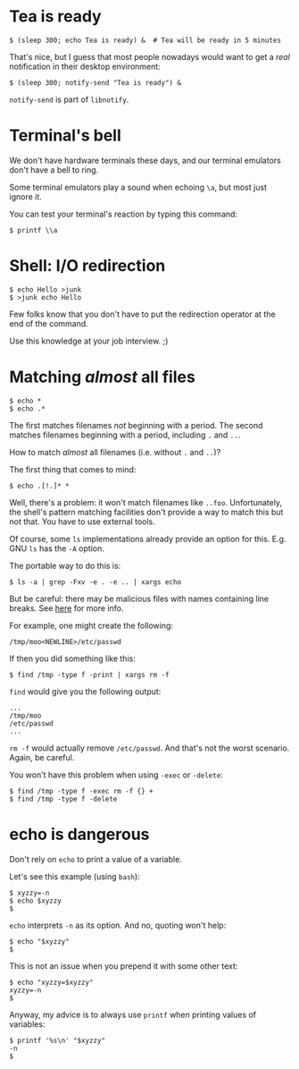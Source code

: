 # Tea is ready

```
$ (sleep 300; echo Tea is ready) &  # Tea will be ready in 5 minutes
```

That's nice, but I guess that most people nowadays would want to get
a *real* notification in their desktop environment:
```
$ (sleep 300; notify-send "Tea is ready") &
```

`notify-send` is part of `libnotify`.


# Terminal's bell

We don't have hardware terminals these days, and our terminal emulators
don't have a bell to ring.

Some terminal emulators play a sound when echoing `\a`, but most just
ignore it.

You can test your terminal's reaction by typing this command:
```
$ printf \\a
```


# Shell: I/O redirection

```
$ echo Hello >junk
$ >junk echo Hello
```

Few folks know that you don't have to put the redirection operator at the end
of the command.

Use this knowledge at your job interview. ;)


# Matching *almost* all files

```
$ echo *
$ echo .*
```

The first matches filenames *not* beginning with a period.
The second matches filenames beginning with a period, including `.` and `..`.

How to match *almost* all filenames (i.e. without `.` and `..`)?

The first thing that comes to mind:
```
$ echo .[!.]* *
```

Well, there's a problem: it won't match filenames like `..foo`.
Unfortunately, the shell's pattern matching facilities don't provide a way
to match this but not that. You have to use external tools.

Of course, some `ls` implementations already provide an option for this.
E.g. GNU `ls` has the `-A` option.

The portable way to do this is:
```
$ ls -a | grep -Fxv -e . -e .. | xargs echo
```

But be careful: there may be malicious files with names containing line breaks.
See [here][backticks-danger] for more info.

For example, one might create the following:
```
/tmp/moo<NEWLINE>/etc/passwd
```

If then you did something like this:
```
$ find /tmp -type f -print | xargs rm -f
```

`find` would give you the following output:
```
...
/tmp/moo
/etc/passwd
...
```

`rm -f` would actually remove `/etc/passwd`.
And that's not the worst scenario. Again, be careful.

You won't have this problem when using `-exec` or `-delete`:
```
$ find /tmp -type f -exec rm -f {} +
$ find /tmp -type f -delete
```


# echo is dangerous

Don't rely on `echo` to print a value of a variable.

Let's see this example (using `bash`):
```
$ xyzzy=-n
$ echo $xyzzy
$
```

`echo` interprets `-n` as its option. And no, quoting won't help:
```
$ echo "$xyzzy"
$
```

This is not an issue when you prepend it with some other text:
```
$ echo "xyzzy=$xyzzy"
xyzzy=-n
$
```

Anyway, my advice is to always use `printf` when printing values of variables:
```
$ printf '%s\n' "$xyzzy"
-n
$
```


[backticks-danger]: http://porkmail.org/era/unix/award.html#arg-max
